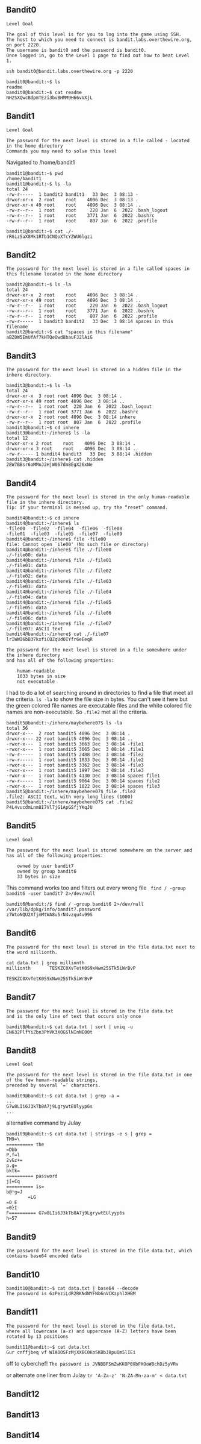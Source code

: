 ## Bandit0
```
Level Goal

The goal of this level is for you to log into the game using SSH.
The host to which you need to connect is bandit.labs.overthewire.org, on port 2220.
The username is bandit0 and the password is bandit0.
Once logged in, go to the Level 1 page to find out how to beat Level 1.
```

`ssh bandit0@bandit.labs.overthewire.org -p 2220`

```
bandit0@bandit:~$ ls
readme
bandit0@bandit:~$ cat readme
NH2SXQwcBdpmTEzi3bvBHMM9H66vVXjL
```

## Bandit1
```
Level Goal

The password for the next level is stored in a file called - located in the home directory
Commands you may need to solve this level
```

Navigated to /home/bandit1
```
bandit1@bandit:~$ pwd
/home/bandit1
bandit1@bandit:~$ ls -la
total 24
-rw-r-----  1 bandit2 bandit1   33 Dec  3 08:13 -
drwxr-xr-x  2 root    root    4096 Dec  3 08:13 .
drwxr-xr-x 49 root    root    4096 Dec  3 08:14 ..
-rw-r--r--  1 root    root     220 Jan  6  2022 .bash_logout
-rw-r--r--  1 root    root    3771 Jan  6  2022 .bashrc
-rw-r--r--  1 root    root     807 Jan  6  2022 .profile
```

```
bandit1@bandit:~$ cat ./-
rRGizSaX8Mk1RTb1CNQoXTcYZWU6lgzi
```

## Bandit2
```
The password for the next level is stored in a file called spaces in this filename located in the home directory
```

```
bandit2@bandit:~$ ls -la
total 24
drwxr-xr-x  2 root    root    4096 Dec  3 08:14 .
drwxr-xr-x 49 root    root    4096 Dec  3 08:14 ..
-rw-r--r--  1 root    root     220 Jan  6  2022 .bash_logout
-rw-r--r--  1 root    root    3771 Jan  6  2022 .bashrc
-rw-r--r--  1 root    root     807 Jan  6  2022 .profile
-rw-r-----  1 bandit3 bandit2   33 Dec  3 08:14 spaces in this filename
bandit2@bandit:~$ cat "spaces in this filename"
aBZ0W5EmUfAf7kHTQeOwd8bauFJ2lAiG
```

## Bandit3
```
The password for the next level is stored in a hidden file in the inhere directory.
```

```
bandit3@bandit:~$ ls -la
total 24
drwxr-xr-x  3 root root 4096 Dec  3 08:14 .
drwxr-xr-x 49 root root 4096 Dec  3 08:14 ..
-rw-r--r--  1 root root  220 Jan  6  2022 .bash_logout
-rw-r--r--  1 root root 3771 Jan  6  2022 .bashrc
drwxr-xr-x  2 root root 4096 Dec  3 08:14 inhere
-rw-r--r--  1 root root  807 Jan  6  2022 .profile
bandit3@bandit:~$ cd inhere
bandit3@bandit:~/inhere$ ls -la
total 12
drwxr-xr-x 2 root    root    4096 Dec  3 08:14 .
drwxr-xr-x 3 root    root    4096 Dec  3 08:14 ..
-rw-r----- 1 bandit4 bandit3   33 Dec  3 08:14 .hidden
bandit3@bandit:~/inhere$ cat .hidden
2EW7BBsr6aMMoJ2HjW067dm8EgX26xNe
```

## Bandit4
```
The password for the next level is stored in the only human-readable file in the inhere directory.
Tip: if your terminal is messed up, try the “reset” command.
```

```
bandit4@bandit:~$ cd inhere
bandit4@bandit:~/inhere$ ls
-file00  -file02  -file04  -file06  -file08
-file01  -file03  -file05  -file07  -file09
bandit4@bandit:~/inhere$ file -file00
file: Cannot open `ile00' (No such file or directory)
bandit4@bandit:~/inhere$ file ./-file00
./-file00: data
bandit4@bandit:~/inhere$ file ./-file01
./-file01: data
bandit4@bandit:~/inhere$ file ./-file02
./-file02: data
bandit4@bandit:~/inhere$ file ./-file03
./-file03: data
bandit4@bandit:~/inhere$ file ./-file04
./-file04: data
bandit4@bandit:~/inhere$ file ./-file05
./-file05: data
bandit4@bandit:~/inhere$ file ./-file06
./-file06: data
bandit4@bandit:~/inhere$ file ./-file07
./-file07: ASCII text
bandit4@bandit:~/inhere$ cat ./-file07
lrIWWI6bB37kxfiCQZqUdOIYfr6eEeqR
```

```
The password for the next level is stored in a file somewhere under the inhere directory
and has all of the following properties:

    human-readable
    1033 bytes in size
    not executable

```

I had to do a lot of searching around in directories to find a file that meet all the criteria.
`ls -la` to show the file size in bytes. You can't see it here but the green colored file names are executable files 
and the white colored file names are non-executable. So `.file2` met all the criteria.
```
bandit5@bandit:~/inhere/maybehere07$ ls -la
total 56
drwxr-x---  2 root bandit5 4096 Dec  3 08:14 .
drwxr-x--- 22 root bandit5 4096 Dec  3 08:14 ..
-rwxr-x---  1 root bandit5 3663 Dec  3 08:14 -file1
-rwxr-x---  1 root bandit5 3065 Dec  3 08:14 .file1
-rw-r-----  1 root bandit5 2488 Dec  3 08:14 -file2
-rw-r-----  1 root bandit5 1033 Dec  3 08:14 .file2
-rwxr-x---  1 root bandit5 3362 Dec  3 08:14 -file3
-rwxr-x---  1 root bandit5 1997 Dec  3 08:14 .file3
-rwxr-x---  1 root bandit5 4130 Dec  3 08:14 spaces file1
-rw-r-----  1 root bandit5 9064 Dec  3 08:14 spaces file2
-rwxr-x---  1 root bandit5 1022 Dec  3 08:14 spaces file3
bandit5@bandit:~/inhere/maybehere07$ file .file2
.file2: ASCII text, with very long lines (1000)
bandit5@bandit:~/inhere/maybehere07$ cat .file2
P4L4vucdmLnm8I7Vl7jG1ApGSfjYKqJU
```

## Bandit5
```
Level Goal

The password for the next level is stored somewhere on the server and has all of the following properties:

    owned by user bandit7
    owned by group bandit6
    33 bytes in size

```

This command works too and filters out every wrong file
` find / -group bandit6 -user bandit7 2>/dev/null`
```
bandit6@bandit:/$ find / -group bandit6 2>/dev/null
/var/lib/dpkg/info/bandit7.password
z7WtoNQU2XfjmMtWA8u5rN4vzqu4v99S
```

## Bandit6
```
The password for the next level is stored in the file data.txt next to the word millionth.
```

```
cat data.txt | grep millionth
millionth       TESKZC0XvTetK0S9xNwm25STk5iWrBvP
```
`TESKZC0XvTetK0S9xNwm25STk5iWrBvP`

## Bandit7
```
The password for the next level is stored in the file data.txt
and is the only line of text that occurs only once
```
```
bandit8@bandit:~$ cat data.txt | sort | uniq -u
EN632PlfYiZbn3PhVK3XOGSlNInNE00t
```
## Bandit8
```
Level Goal

The password for the next level is stored in the file data.txt in one of the few human-readable strings,
preceded by several ‘=’ characters.
```


```
bandit9@bandit:~$ cat data.txt | grep -a =
...
G7w8LIi6J3kTb8A7j9LgrywtEUlyyp6s
...
```

alternative command by Julay
```
bandit9@bandit:~$ cat data.txt | strings -e s | grep =
TM9=\
========== the
=Dbb
P,f=l
2v&z+=
p.g=
bktk=
========== password
j[=Cq
========== is=
b@!g=J
        =LG
=0 E
=0}I
F========== G7w8LIi6J3kTb8A7j9LgrywtEUlyyp6s
h=57
```

## Bandit9
```
The password for the next level is stored in the file data.txt, which contains base64 encoded data
```

## Bandit10
```
bandit10@bandit:~$ cat data.txt | base64 --decode
The password is 6zPeziLdR2RKNdNYFNb6nVCKzphlXHBM
```
## Bandit11
```
The password for the next level is stored in the file data.txt, 
where all lowercase (a-z) and uppercase (A-Z) letters have been rotated by 13 positions
```

```
bandit11@bandit:~$ cat data.txt
Gur cnffjbeq vf WIAOOSFzMjXXBC0KoSKBbJ8puQm5lIEi
```
off to cyberchef!
`The password is JVNBBFSmZwKKOP0XbFXOoW8chDz5yVRv`

or alternate one liner from Julay
`tr 'A-Za-z' 'N-ZA-Mn-za-m' < data.txt`
## Bandit12
## Bandit13
## Bandit14
